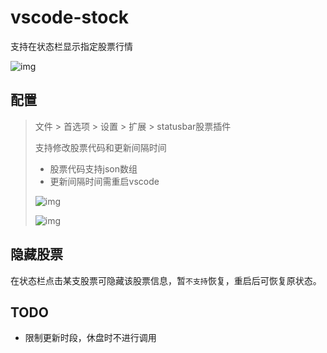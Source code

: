 # vscode-stock

支持在状态栏显示指定股票行情

![img](https://raw.sevencdn.com/lwch/vscode-stock/master/imgs/statusbar.png)

## 配置

> 文件 > 首选项 > 设置 > 扩展 > statusbar股票插件
>
> 支持修改股票代码和更新间隔时间
>   * 股票代码支持json数组
>   * 更新间隔时间需重启vscode
>
> ![img](https://raw.sevencdn.com/lwch/vscode-stock/master/imgs/config.png)
>
> ![img](https://raw.sevencdn.com/lwch/vscode-stock/master/imgs/config-code.png)

## 隐藏股票

在状态栏点击某支股票可隐藏该股票信息，暂`不支持`恢复，重启后可恢复原状态。

## TODO

- 限制更新时段，休盘时不进行调用
